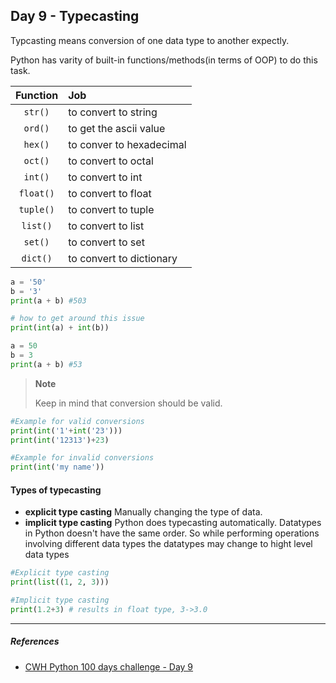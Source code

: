 ## Day 9 - Typecasting

Typcasting means conversion of one data type to another expectly.

Python has varity of built-in functions/methods(in terms of OOP) to do this task.

| Function  | Job                      |
| :-------: | :----------------------- |
|  `str()`  | to convert to string     |
|  `ord()`  | to get the ascii value   |
|  `hex()`  | to conver to hexadecimal |
|  `oct()`  | to convert to octal      |
|  `int()`  | to convert to int        |
| `float()` | to convert to float      |
| `tuple()` | to convert to tuple      |
| `list()`  | to convert to list       |
|  `set()`  | to convert to set        |
| `dict()`  | to convert to dictionary |

```python
a = '50'
b = '3'
print(a + b) #503

# how to get around this issue
print(int(a) + int(b))

a = 50
b = 3
print(a + b) #53
```

>**Note**
>
>Keep in mind that conversion should be valid.

```python
#Example for valid conversions
print(int('1'+int('23')))
print(int('12313')+23)

#Example for invalid conversions
print(int('my name'))
```

#### Types of typecasting

- **explicit type casting** Manually changing the type of data.
- **implicit type casting** Python does typecasting automatically. Datatypes in Python doesn't have the same order. So while performing operations involving different data types the datatypes may change to hight level data types

```python
#Explicit type casting
print(list((1, 2, 3)))

#Implicit type casting
print(1.2+3) # results in float type, 3->3.0
```

---

##### References

- [CWH Python 100 days challenge - Day 9](https://youtu.be/Pu5bqySSSS0)
